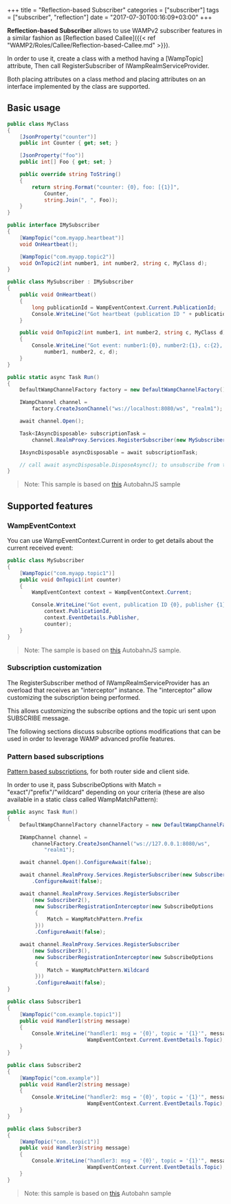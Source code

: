 +++
title = "Reflection-based Subscriber"
categories = ["subscriber"]
tags = ["subscriber", "reflection"]
date = "2017-07-30T00:16:09+03:00"
+++

**Reflection-based Subscriber** allows to use WAMPv2 subscriber features in a similar fashion as [Reflection based Callee]({{< ref "WAMP2/Roles/Callee/Reflection-based-Callee.md" >}}).

In order to use it, create a class with a method having a [WampTopic] attribute, Then call RegisterSubscriber of IWampRealmServiceProvider.

Both placing attributes on a class method and placing attributes on an interface implemented by the class are supported.

## Basic usage

```csharp
public class MyClass
{
    [JsonProperty("counter")]
    public int Counter { get; set; }

    [JsonProperty("foo")]
    public int[] Foo { get; set; }

    public override string ToString()
    {
        return string.Format("counter: {0}, foo: [{1}]",
            Counter,
            string.Join(", ", Foo));
    }
}

public interface IMySubscriber
{
    [WampTopic("com.myapp.heartbeat")]
    void OnHeartbeat();

    [WampTopic("com.myapp.topic2")]
    void OnTopic2(int number1, int number2, string c, MyClass d);
}

public class MySubscriber : IMySubscriber
{
    public void OnHeartbeat()
    {
        long publicationId = WampEventContext.Current.PublicationId;
        Console.WriteLine("Got heartbeat (publication ID " + publicationId + ")");
    }

    public void OnTopic2(int number1, int number2, string c, MyClass d)
    {
        Console.WriteLine("Got event: number1:{0}, number2:{1}, c:{2}, d:{3}",
            number1, number2, c, d);
    }
}

public static async Task Run()
{
    DefaultWampChannelFactory factory = new DefaultWampChannelFactory();

    IWampChannel channel =
        factory.CreateJsonChannel("ws://localhost:8080/ws", "realm1");

    await channel.Open();

    Task<IAsyncDisposable> subscriptionTask =
        channel.RealmProxy.Services.RegisterSubscriber(new MySubscriber());

    IAsyncDisposable asyncDisposable = await subscriptionTask;

    // call await asyncDisposable.DisposeAsync(); to unsubscribe from the topic.
}

```

>Note:  This sample is based on [this](https://github.com/tavendo/AutobahnPython/tree/master/examples/twisted/wamp/pubsub/complex) AutobahnJS sample

## Supported features

### WampEventContext

You can use WampEventContext.Current in order to get details about the current received event:

```csharp
public class MySubscriber
{
    [WampTopic("com.myapp.topic1")]
    public void OnTopic1(int counter)
    {
        WampEventContext context = WampEventContext.Current;

        Console.WriteLine("Got event, publication ID {0}, publisher {1}: {2}",
            context.PublicationId,
            context.EventDetails.Publisher,
            counter);
    }
}
```

>Note:  The sample is based on [this](https://github.com/tavendo/AutobahnPython/tree/master/examples/twisted/wamp/pubsub/options) AutobahnJS sample.

### Subscription customization

The RegisterSubscriber method of IWampRealmServiceProvider has an overload that receives an "interceptor" instance. The "interceptor" allow customizing the subscription being performed.

This allows customizing the subscribe options and the topic uri sent upon SUBSCRIBE message.

The following sections discuss subscribe options modifications that can be used in order to leverage WAMP advanced profile features.

### Pattern based subscriptions

 [Pattern based subscriptions](http://crossbar.io/docs/Pattern-Based-Subscriptions/), for both router side and client side.

In order to use it, pass SubscribeOptions with Match = "exact"/"prefix"/"wildcard" depending on your criteria (these are also available in a static class called WampMatchPattern):

```csharp
public async Task Run()
{
    DefaultWampChannelFactory channelFactory = new DefaultWampChannelFactory();

    IWampChannel channel =
        channelFactory.CreateJsonChannel("ws://127.0.0.1:8080/ws",
            "realm1");

    await channel.Open().ConfigureAwait(false);

    await channel.RealmProxy.Services.RegisterSubscriber(new Subscriber1())
        .ConfigureAwait(false);

    await channel.RealmProxy.Services.RegisterSubscriber
        (new Subscriber2(),
         new SubscriberRegistrationInterceptor(new SubscribeOptions
         {
             Match = WampMatchPattern.Prefix
         }))
         .ConfigureAwait(false);

    await channel.RealmProxy.Services.RegisterSubscriber
        (new Subscriber3(),
         new SubscriberRegistrationInterceptor(new SubscribeOptions
         {
             Match = WampMatchPattern.Wildcard
         }))
         .ConfigureAwait(false);
}

public class Subscriber1
{
    [WampTopic("com.example.topic1")]
    public void Handler1(string message)
    {
        Console.WriteLine("handler1: msg = '{0}', topic = '{1}'", message,
                          WampEventContext.Current.EventDetails.Topic);
    }
}

public class Subscriber2
{
    [WampTopic("com.example")]
    public void Handler2(string message)
    {
        Console.WriteLine("handler2: msg = '{0}', topic = '{1}'", message,
                          WampEventContext.Current.EventDetails.Topic);
    }             
}

public class Subscriber3
{
    [WampTopic("com..topic1")]
    public void Handler3(string message)
    {
        Console.WriteLine("handler3: msg = '{0}', topic = '{1}'", message,
                          WampEventContext.Current.EventDetails.Topic);
    }             
}
```
> Note: this sample is based on [this](https://github.com/crossbario/crossbarexamples/tree/master/patternsubs) Autobahn sample
